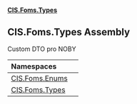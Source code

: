 #### [CIS.Foms.Types](index.md 'index')

## CIS.Foms.Types Assembly

Custom DTO pro NOBY

| Namespaces | |
| :--- | :--- |
| [CIS.Foms.Enums](CIS.Foms.Enums.md 'CIS.Foms.Enums') | |
| [CIS.Foms.Types](CIS.Foms.Types.md 'CIS.Foms.Types') | |
